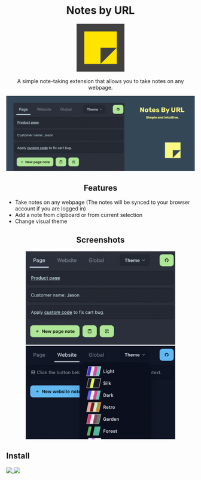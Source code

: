 <div align="center">

# Notes by URL

<img src="./public/logo.svg" alt="Logo" width="128"/>
<p>
A simple note-taking extension that allows you to take notes on any webpage.
</p>

![Marquee](./public/marquee.png)

</div>

<div align="center">

## Features

</div>

- Take notes on any webpage (The notes will be synced to your browser account if you are logged in)
- Add a note from clipboard or from current selection
- Change visual theme

<div align="center">

## Screenshots

<img src="./public/screenshots/1-cropped.png" alt="Notes by URL" width="400"/>

<img src="./public/screenshots/2-cropped.png" alt="Notes by URL" width="400"/>

</div>

## Install

<a href="https://chrome.google.com/webstore/detail/notes-by-url/kchiinoldifchgoillffgnjmgjaifjpp">
<img src="https://img.shields.io/chrome-web-store/v/kchiinoldifchgoillffgnjmgjaifjpp?label=Chrome%20Web%20Store&style=flat-square&logo=googlechrome&color=4285F4">
</a>

<a href="https://addons.mozilla.org/en-US/firefox/addon/notes-by-url/">
<img src="https://img.shields.io/amo/v/notes-by-url?label=Firefox%20Add-ons&style=flat-square&logo=firefoxbrowser&color=FF7139">
</a>
